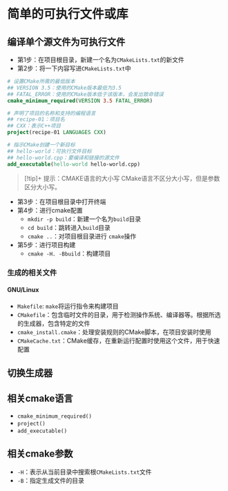 # 简单的可执行文件或库

## 编译单个源文件为可执行文件

- 第1步：在项目根目录，新建一个名为`CMakeLists.txt`的新文件
- 第2步：将一下内容写进`CMakeLists.txt`中
```CMAKE
# 设置CMake所需的最低版本
## VERSION 3.5：使用的CMake版本最低为3.5
## FATAL_ERROR：使用的CMake版本低于该版本，会发出致命错误
cmake_minimum_required(VERSION 3.5 FATAL_ERROR)

# 声明了项目的名称和支持的编程语言
## recipe-01：项目名
## CXX：表示C++项目
project(recipe-01 LANGUAGES CXX)

# 指示CMake创建一个新目标
## hello-world：可执行文件目标
## hello-world.cpp：要编译和链接的源文件
add_executable(hello-world hello-world.cpp)
```

>[!tip]+ 提示：CMAKE语言的大小写
> CMake语言不区分大小写，但是参数区分大小写。


- 第3步：在项目根目录中打开终端
- 第4步：进行cmake配置
	- `mkdir -p build`：新建一个名为`build`目录
	- `cd build`：跳转进入`build`目录
	- `cmake ..`：对项目根目录进行 `cmake`操作
- 第5步：进行项目构建
	- `cmake -H. -Bbuild`：构建项目

### 生成的相关文件

#### GNU/Linux
- `Makefile`: `make`将运行指令来构建项目
- `CMakefile`：包含临时文件的目录，用于检测操作系统、编译器等。根据所选的生成器，包含特定的文件
- `cmake_install.cmake`：处理安装规则的CMake脚本，在项目安装时使用
- `CMakeCache.txt`：CMake缓存，在重新运行配置时使用这个文件，用于快速配置

## 切换生成器

## 相关cmake语言

- `cmake_minimum_required()`
- `project()`
- `add_executable()`

## 相关cmake参数

- `-H`：表示从当前目录中搜索根`CMakeLists.txt`文件
- `-B`：指定生成文件的目录
